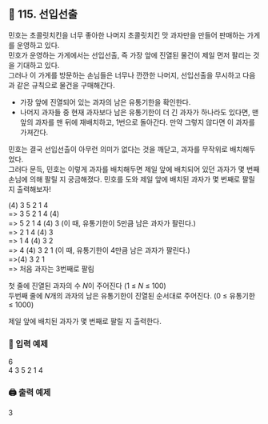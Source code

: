 ## 🏁 115. 선입선출
민호는 초콜릿치킨을 너무 좋아한 나머지 초콜릿치킨 맛 과자만을 만들어 판매하는 가게를 운영하고 있다.
<br>민호가 운영하는 가게에서는 선입선출, 즉 가장 앞에 진열된 물건이 제일 먼저 팔리는 것을 기대하고 있다.
<br>그러나 이 가게를 방문하는 손님들은 너무나 깐깐한 나머지, 선입선출을 무시하고 다음과 같은 규칙으로 물건을 구매해간다.

- 가장 앞에 진열되어 있는 과자의 남은 유통기한을 확인한다.  
- 나머지 과자들 중 현재 과자보다 남은 유통기한이 더 긴 과자가 하나라도 있다면, 맨 앞의 과자를 맨 뒤에 재배치하고, 1번으로 돌아간다. 만약 그렇지 않다면 이 과자를 가져간다.

민호는 결국 선입선출이 아무런 의미가 없다는 것을 깨닫고, 과자를 무작위로 배치해두었다.
<br>그러다 문득, 민호는 이렇게 과자를 배치해두면 제일 앞에 배치되어 있던 과자가 몇 번째 손님에 의해 팔릴 지 궁금해졌다. 민호를 도와 제일 앞에 배치된 과자가 몇 번째로 팔릴 지 출력해보자!


   (4) 3 5 2 1 4<br>
=> 3 5 2 1 4 (4)<br>
=> 5 2 1 4 (4) 3    (이 때, 유통기한이 5만큼 남은 과자가 팔린다.)<br>
=> 2 1 4 (4) 3<br>
=> 1 4 (4) 3 2<br>
=> 4 (4) 3 2 1      (이 때, 유통기한이 4만큼 남은 과자가 팔린다.)<br>
=>(4) 3 2 1<br>
=> 처음 과자는 3번째로 팔림<br>

첫 줄에 진열된 과자의 수 $N$이 주어진다 (1 ≤ $N$ ≤ 100)
<br>두번째 줄에 $N$개의 과자의 남은 유통기한이 진열된 순서대로 주어진다. (0 ≤ 유통기한 ≤ 1000)

제일 앞에 배치된 과자가 몇 번째로 팔릴 지 출력한다.

### 📝 입력 예제
6<br>
4 3 5 2 1 4

### 🖨️ 출력 예제
3